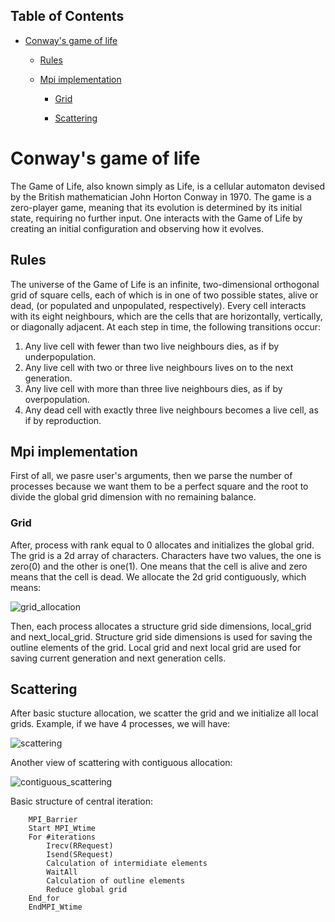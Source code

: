 ## Table of Contents

* [Conway's game of life](https://github.com/ZamanidisAlexios/conway_game_of_life#conways-game-of-life)

  * [Rules](https://github.com/ZamanidisAlexios/conway_game_of_life#rules)

  * [Mpi implementation](https://github.com/ZamanidisAlexios/conway_game_of_life#mpi-implementation)

    * [Grid](https://github.com/ZamanidisAlexios/conway_game_of_life#grid)

    * [Scattering](https://github.com/ZamanidisAlexios/conway_game_of_life#scattering)

# Conway's game of life

The Game of Life, also known simply as Life, is a cellular automaton devised by the British mathematician John Horton Conway in 1970. The game is a zero-player game, meaning that its evolution is determined by its initial state, requiring no further input. One interacts with the Game of Life by creating an initial configuration and observing how it evolves.

## Rules

The universe of the Game of Life is an infinite, two-dimensional orthogonal grid of square cells, each of which is in one of two possible states, alive or dead, (or populated and unpopulated, respectively). Every cell interacts with its eight neighbours, which are the cells that are horizontally, vertically, or diagonally adjacent. At each step in time, the following transitions occur: 

1. Any live cell with fewer than two live neighbours dies, as if by underpopulation.
2. Any live cell with two or three live neighbours lives on to the next generation.
3. Any live cell with more than three live neighbours dies, as if by overpopulation.
4. Any dead cell with exactly three live neighbours becomes a live cell, as if by reproduction.

## Mpi implementation

First of all, we pasre user's arguments, then we parse the number of processes because we want them to be a perfect square and the root to divide the global grid dimension with no remaining balance.

### Grid

After, process with rank equal to 0 allocates and initializes the global grid. The grid is a 2d array of characters. Characters have two values, the one is zero(0) and the other is one(1). One means that the cell is alive and zero means that the cell is dead. We allocate the 2d grid contiguously, which means:

![grid_allocation](https://user-images.githubusercontent.com/48658768/70812965-5898ca00-1dd1-11ea-893a-3ad410c0b58d.png)

Then, each process allocates a structure grid side dimensions, local_grid and next_local_grid. Structure grid side dimensions is used for saving the outline elements of the grid. Local grid and next local grid are used for saving current generation and next generation cells.

## Scattering

After basic stucture allocation, we scatter the grid and we initialize all local grids. Example, if we have 4 processes, we will have:

![scattering](https://user-images.githubusercontent.com/48658768/70816300-de1f7880-1dd7-11ea-9dbb-22685ad61715.png)

Another view of scattering with contiguous allocation:

![contiguous_scattering](https://user-images.githubusercontent.com/48658768/70816363-04451880-1dd8-11ea-9ba5-672ca092dab9.png)

Basic structure of central iteration:

```
    MPI_Barrier
    Start MPI_Wtime
    For #iterations
        Irecv(RRequest)
        Isend(SRequest)
        Calculation of intermidiate elements
        WaitAll
        Calculation of outline elements
        Reduce global grid
    End_for
    EndMPI_Wtime
```